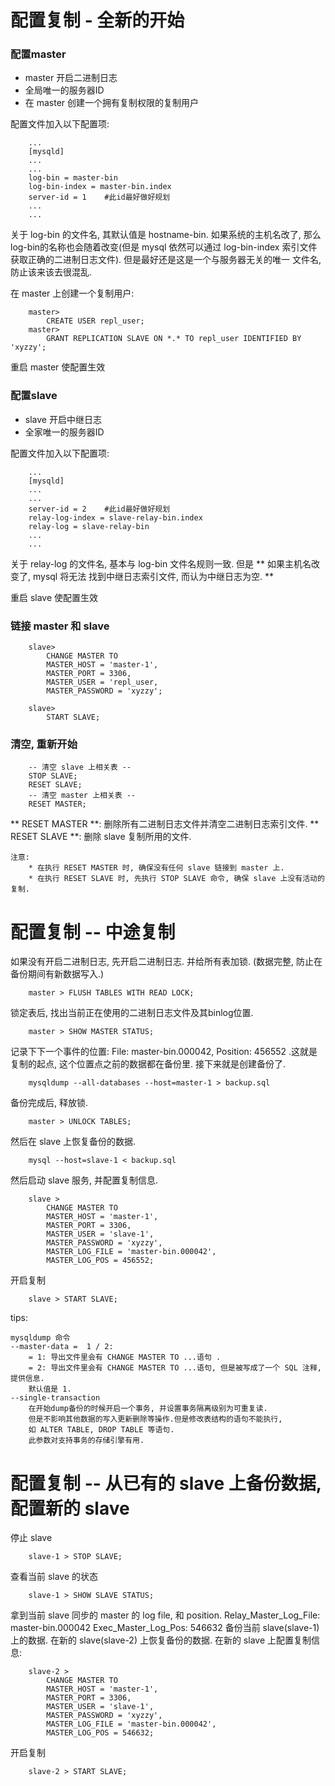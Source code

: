# 配置复制 - 全新的开始

### 配置master

* master 开启二进制日志
* 全局唯一的服务器ID
* 在 master 创建一个拥有复制权限的复制用户

配置文件加入以下配置项:

```
    ...
    [mysqld]
    ...
    ...
    log-bin = master-bin
    log-bin-index = master-bin.index
    server-id = 1    #此id最好做好规划
    ...
    ...
```

关于 log-bin 的文件名, 其默认值是 hostname-bin. 如果系统的主机名改了, 那么log-bin的名称也会随着改变(但是
mysql 依然可以通过 log-bin-index 索引文件获取正确的二进制日志文件). 但是最好还是这是一个与服务器无关的唯一
文件名, 防止该来该去很混乱. 

在 master 上创建一个复制用户:

```
    master>
        CREATE USER repl_user;
    master>
        GRANT REPLICATION SLAVE ON *.* TO repl_user IDENTIFIED BY 'xyzzy';
```

重启 master 使配置生效

### 配置slave

* slave 开启中继日志
* 全家唯一的服务器ID

配置文件加入以下配置项:

```
    ...
    [mysqld]
    ...
    ...
    server-id = 2    #此id最好做好规划
    relay-log-index = slave-relay-bin.index
    relay-log = slave-relay-bin
    ...
    ...
```

关于 relay-log 的文件名, 基本与 log-bin 文件名规则一致. 但是 ** 如果主机名改变了, mysql 将无法
找到中继日志索引文件, 而认为中继日志为空. **

重启 slave 使配置生效


### 链接 master 和 slave

```
    slave> 
        CHANGE MASTER TO 
        MASTER_HOST = 'master-1', 
        MASTER_PORT = 3306, 
        MASTER_USER = 'repl_user, 
        MASTER_PASSWORD = 'xyzzy'; 
        
    slave> 
        START SLAVE;
```


### 清空, 重新开始
    
```
    -- 清空 slave 上相关表 --
    STOP SLAVE;
    RESET SLAVE;
    -- 清空 master 上相关表 --
    RESET MASTER;
```
** RESET MASTER **: 删除所有二进制日志文件并清空二进制日志索引文件.
** RESET SLAVE **: 删除 slave 复制所用的文件.

    注意:
        * 在执行 RESET MASTER 时, 确保没有任何 slave 链接到 master 上.
        * 在执行 RESET SLAVE 时, 先执行 STOP SLAVE 命令, 确保 slave 上没有活动的复制.
        



# 配置复制 -- 中途复制

如果没有开启二进制日志, 先开启二进制日志.
并给所有表加锁. (数据完整, 防止在备份期间有新数据写入.)

```
    master > FLUSH TABLES WITH READ LOCK;
```

锁定表后, 找出当前正在使用的二进制日志文件及其binlog位置.

```
    master > SHOW MASTER STATUS;
```

记录下下一个事件的位置: File: master-bin.000042, Position: 456552 .这就是复制的起点, 
这个位置点之前的数据都在备份里.
接下来就是创建备份了.

```
    mysqldump --all-databases --host=master-1 > backup.sql
```

备份完成后, 释放锁.

```
    master > UNLOCK TABLES;
```

然后在 slave 上恢复备份的数据.

```
    mysql --host=slave-1 < backup.sql
```

然后启动 slave 服务, 并配置复制信息.

```
    slave > 
        CHANGE MASTER TO 
        MASTER_HOST = 'master-1', 
        MASTER_PORT = 3306, 
        MASTER_USER = 'slave-1',
        MASTER_PASSWORD = 'xyzzy', 
        MASTER_LOG_FILE = 'master-bin.000042', 
        MASTER_LOG_POS = 456552;
```

开启复制

```
    slave > START SLAVE;
```

tips:

    mysqldump 命令
    --master-data =  1 / 2:
        = 1: 导出文件里会有 CHANGE MASTER TO ...语句 .
        = 2: 导出文件里会有 CHANGE MASTER TO ...语句, 但是被写成了一个 SQL 注释, 提供信息.
        默认值是 1.
    --single-transaction
        在开始dump备份的时候开启一个事务, 并设置事务隔离级别为可重复读.
        但是不影响其他数据的写入更新删除等操作.但是修改表结构的语句不能执行, 
        如 ALTER TABLE, DROP TABLE 等语句.
        此参数对支持事务的存储引擎有用.
    
# 配置复制 -- 从已有的 slave 上备份数据, 配置新的 slave

停止 slave

```
    slave-1 > STOP SLAVE;
```

查看当前 slave 的状态

```
    slave-1 > SHOW SLAVE STATUS;
```

拿到当前 slave 同步的 master 的 log file, 和 position. 
    Relay\_Master\_Log\_File: master-bin.000042
    Exec\_Master\_Log\_Pos: 546632
备份当前 slave(slave-1) 上的数据.
在新的 slave(slave-2) 上恢复备份的数据.
在新的 slave 上配置复制信息:

```
    slave-2 > 
        CHANGE MASTER TO
        MASTER_HOST = 'master-1',
        MASTER_PORT = 3306,
        MASTER_USER = 'slave-1',
        MASTER_PASSWORD = 'xyzzy',
        MASTER_LOG_FILE = 'master-bin.000042',
        MASTER_LOG_POS = 546632;
```

开启复制

```
    slave-2 > START SLAVE;
```


